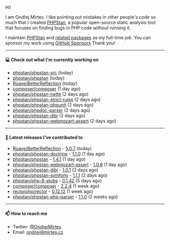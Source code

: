 Hi!

I am Ondřej Mirtes. I like pointing out mistakes in other people's code so much that I created [PHPStan](https://phpstan.org/), a popular open-source static analysis tool that focuses on finding bugs in PHP code without running it.

I maintain [PHPStan](https://github.com/phpstan/phpstan) and [related packages](https://github.com/phpstan/) as my full-time job. You can sponsor my work using [GitHub Sponsors](https://github.com/sponsors/ondrejmirtes) Thank you!

---

#### 💻 Check out what I'm currently working on

- [phpstan/phpstan-src](https://github.com/phpstan/phpstan-src) (today)
- [phpstan/phpstan](https://github.com/phpstan/phpstan) (today)
- [Roave/BetterReflection](https://github.com/Roave/BetterReflection) (today)
- [composer/composer](https://github.com/composer/composer) (1 day ago)
- [phpstan/phpstan-nette](https://github.com/phpstan/phpstan-nette) (2 days ago)
- [phpstan/phpstan-strict-rules](https://github.com/phpstan/phpstan-strict-rules) (2 days ago)
- [phpstan/phpstan-phpunit](https://github.com/phpstan/phpstan-phpunit) (2 days ago)
- [phpstan/phpdoc-parser](https://github.com/phpstan/phpdoc-parser) (2 days ago)
- [phpstan/phpstan-dibi](https://github.com/phpstan/phpstan-dibi) (2 days ago)
- [phpstan/phpstan-webmozart-assert](https://github.com/phpstan/phpstan-webmozart-assert) (2 days ago)

---

#### 🔭 Latest releases I've contributed to

- [Roave/BetterReflection](https://github.com/Roave/BetterReflection) - [5.0.7](https://github.com/Roave/BetterReflection/releases/tag/5.0.7) (today)
- [phpstan/phpstan-doctrine](https://github.com/phpstan/phpstan-doctrine) - [1.1.0](https://github.com/phpstan/phpstan-doctrine/releases/tag/1.1.0) (1 day ago)
- [phpstan/phpstan](https://github.com/phpstan/phpstan) - [1.4.1](https://github.com/phpstan/phpstan/releases/tag/1.4.1) (1 day ago)
- [phpstan/phpstan-webmozart-assert](https://github.com/phpstan/phpstan-webmozart-assert) - [1.0.8](https://github.com/phpstan/phpstan-webmozart-assert/releases/tag/1.0.8) (1 day ago)
- [phpstan/phpstan-dibi](https://github.com/phpstan/phpstan-dibi) - [1.0.1](https://github.com/phpstan/phpstan-dibi/releases/tag/1.0.1) (2 days ago)
- [phpstan/phpstan-symfony](https://github.com/phpstan/phpstan-symfony) - [1.1.1](https://github.com/phpstan/phpstan-symfony/releases/tag/1.1.1) (2 days ago)
- [phpstan/php-8-stubs](https://github.com/phpstan/php-8-stubs) - [0.1.42](https://github.com/phpstan/php-8-stubs/releases/tag/0.1.42) (5 days ago)
- [composer/composer](https://github.com/composer/composer) - [2.2.4](https://github.com/composer/composer/releases/tag/2.2.4) (1 week ago)
- [rectorphp/rector](https://github.com/rectorphp/rector) - [0.12.12](https://github.com/rectorphp/rector/releases/tag/0.12.12) (1 week ago)
- [phpstan/phpstan-php-parser](https://github.com/phpstan/phpstan-php-parser) - [1.1.0](https://github.com/phpstan/phpstan-php-parser/releases/tag/1.1.0) (2 weeks ago)

---

#### 📫 How to reach me

- Twitter: [@OndrejMirtes](https://twitter.com/ondrejmirtes)
- Email: [ondrej@mirtes.cz](mailto:ondrej@mirtes.cz)
